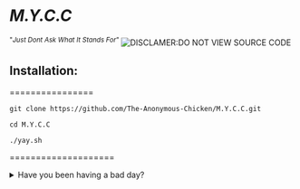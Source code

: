 # *M.Y.C.C*
<sup> "*Just Dont Ask What It Stands For*" </sup>
![DISCLAMER:DO NOT VIEW SOURCE CODE](https://github.com/The-Anonymous-Chicken/T.S.W.M.Y.C/blob/main/src/md/F002652C-DAFD-4013-852B-BB79620DDCA1.png)
## Installation:
================

`git clone https://github.com/The-Anonymous-Chicken/M.Y.C.C.git`
 
 `cd M.Y.C.C`

`./yay.sh`

====================
<details>
<summary>Have you been having a bad day?</summary>
<br>
<details>
<summary>Do you feel like this day just can't possibly get any worse?</summary>
<br>
  
Well, then guess what! This is just the script for you!
  
  <details>
<summary> But, How do I Install it?</summary>
<br>
Just clone the repository, cd to it, and run `./src/code/run.sh`
    <details>
<summary>Can I copy and use the code?</summary>
<br>
Yes. You techincally can, and we will glady do everything in our power to stop you! ☻☻☻
</details>

</details>

</details>
</details>
